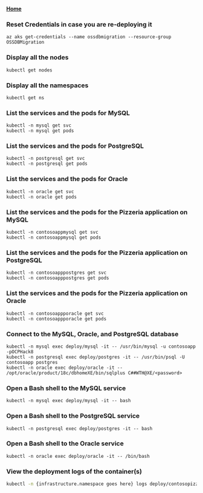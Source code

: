 **[Home](../README.md)**

### Reset Credentials in case you are re-deploying it

```
az aks get-credentials --name ossdbmigration --resource-group OSSDBMigration
```

### Display all the nodes

```
kubectl get nodes
```

### Display all the namespaces 

```
kubectl get ns
```

### List the services and the pods for MySQL

```
kubectl -n mysql get svc
kubectl -n mysql get pods
```

### List the services and the pods for PostgreSQL

```
kubectl -n postgresql get svc
kubectl -n postgresql get pods
```

### List the services and the pods for Oracle

```
kubectl -n oracle get svc
kubectl -n oracle get pods
```

### List the services and the pods for the Pizzeria application on MySQL

```
kubectl -n contosoappmysql get svc
kubectl -n contosoappmysql get pods
```

### List the services and the pods for the Pizzeria application on PostgreSQL

```
kubectl -n contosoapppostgres get svc
kubectl -n contosoapppostgres get pods
```

### List the services and the pods for the Pizzeria application on Oracle

```
kubectl -n contosoappporacle get svc
kubectl -n contosoappporacle get pods
```

### Connect to the MySQL, Oracle, and PostgreSQL database

```
kubectl -n mysql exec deploy/mysql -it -- /usr/bin/mysql -u contosoapp -pOCPHack8
kubectl -n postgresql exec deploy/postgres -it -- /usr/bin/psql -U contosoapp postgres
kubectl -n oracle exec deploy/oracle -it -- /opt/oracle/product/18c/dbhomeXE/bin/sqlplus C##WTH@XE/<password>
```


### Open a Bash shell to the MySQL service
```
kubectl -n mysql exec deploy/mysql -it -- bash
```

### Open a Bash shell to the PostgreSQL service
```
kubectl -n postgresql exec deploy/postgres -it -- bash
```

### Open a Bash shell to the Oracle service
```
kubectl -n oracle exec deploy/oracle -it -- /bin/bash
```

### View the deployment logs of the container(s)
```bash
kubectl -n {infrastructure.namespace goes here} logs deploy/contosopizza --tail=5000 #Or omit '--tail 5000' if you want to see the environment variables that were used at deployment time 
```
